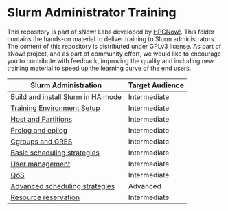 # Slurm Administrator Training

<!--
Copyright (C) 2017 Jordi Blasco
Permission is granted to copy, distribute and/or modify this document
under the terms of the GNU Free Documentation License, Version 1.3
or any later version published by the Free Software Foundation;
with no Invariant Sections, no Front-Cover Texts, and no Back-Cover Texts.
A copy of the license is included in the section entitled "GNU
Free Documentation License".
-->

This repository is part of sNow! Labs developed by [HPCNow!](http://hpcnow.com). This folder contains the hands-on material to deliver training to Slurm administrators. The content of this repository is distributed under GPLv3 license. 
As part of sNow! project, and as part of community effort, we would like to encourage you to contribute with feedback, improving the quality and including new training material to speed up the learning curve of the end users.


| Slurm Administration                                                         | Target Audience       |
| ---------------------------------------------------------------------------- | --------------------- |
| [Build and install Slurm in HA mode](00-build-and-install-slurm.md)    | Intermediate          |
| [Training Environment Setup](01-training-environment-setup.md)         | Intermediate          |
| [Host and Partitions](02-host-and-partitions.md)                       | Intermediate          |
| [Prolog and epilog](03-prolog-and-epilog.md)                           | Intermediate          |
| [Cgroups and GRES](04-cgroups-and-gres.md)                             | Intermediate          |
| [Basic scheduling strategies](05-basic-scheduling-strategies.md)       | Intermediate          |
| [User management](06-user-management.md)                               | Intermediate          |
| [QoS](07-qos.md)                                                       | Intermediate          |
| [Advanced scheduling strategies](08-advanced-scheduling-strategies.md) | Advanced              |
| [Resource reservation](09-resource-reservation.md)                     | Intermediate          |
